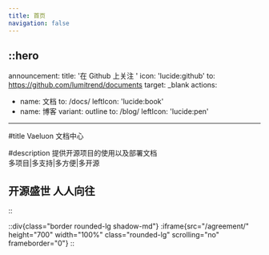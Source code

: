 ```yaml
---
title: 首页
navigation: false
---
```


::hero
---
announcement:
  title: '在 Github 上关注 '
  icon: 'lucide:github'
  to: https://github.com/lumitrend/documents
  target: _blank
actions:
  - name: 文档
    to: /docs/
    leftIcon: 'lucide:book'
  - name: 博客
    variant: outline
    to: /blog/
    leftIcon: 'lucide:pen'
---

#title
Vaeluon 文档中心

#description
提供开源项目的使用以及部署文档  
 多项目|多支持|多方便|多开源  
<h2>开源盛世 人人向往</h2>  
::

::div{class="border rounded-lg shadow-md"}
  :iframe{src="/agreement/" height="700" width="100%" class="rounded-lg" scrolling="no" frameborder="0"}
::
